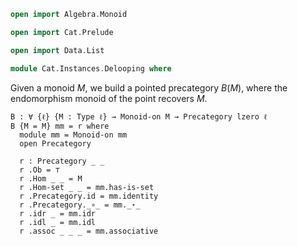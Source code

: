 ```agda
open import Algebra.Monoid

open import Cat.Prelude

open import Data.List

module Cat.Instances.Delooping where
```

<!--
```agda
private variable
  ℓ : Level
```
-->

Given a monoid $M$, we build a pointed precategory $B(M)$, where the
endomorphism monoid of the point recovers $M$.

```
B : ∀ {ℓ} {M : Type ℓ} → Monoid-on M → Precategory lzero ℓ
B {M = M} mm = r where
  module mm = Monoid-on mm
  open Precategory

  r : Precategory _ _
  r .Ob = ⊤
  r .Hom _ _ = M
  r .Hom-set _ _ = mm.has-is-set
  r .Precategory.id = mm.identity
  r .Precategory._∘_ = mm._⋆_
  r .idr _ = mm.idr
  r .idl _ = mm.idl
  r .assoc _ _ _ = mm.associative
```
